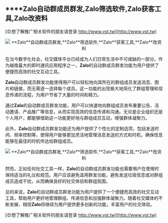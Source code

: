 ## ****Zalo**自动群成员群发,**Zalo**筛选软件,**Zalo**获客工具,**Zalo**改资料**

[😍想了解推广相关软件的朋友请登录 http://www.vst.tw](http://www.vst.tw)

 <center><img src="https://vst.tw/MP4/tuiguang/png/8.png" alt="**Zalo**自动群成员群发,**Zalo**筛选软件,**Zalo**获客工具,**Zalo**改资料"></center>

在当今数字化社会，社交媒体平台已经成为人们日常生活中不可或缺的一部分。作为越南最大的即时通讯应用程序之一，**Zalo**的自动群成员群发功能为用户提供了便捷而高效的社交互动工具。

**Zalo**自动群成员群发功能使得用户可以轻松地向其所在的群组成员发送消息、图片和链接，而无需逐一选择每个成员。这一功能的出现极大地简化了群组管理和信息传递的流程，为用户节省了大量的时间和精力。

通过**Zalo**的自动群成员群发功能，用户可以快速地向群组成员发布重要公告、活动邀请、产品推广等信息，从而实现高效的信息传递和沟通。无论是企业组织还是个人用户，都能够借助这一功能更好地与群组成员互动，增强群体凝聚力。

此外，**Zalo**自动群成员群发功能还为用户提供了个性化的定制选项，包括发送时间、频率控制等，使得用户能够更加灵活地管理消息发送的方式和时机，确保信息能够在最佳的时机传达给群组成员。

 <center><img src="https://vst.tw/MP4/tuiguang/png/4.png" alt="**Zalo**自动群成员群发,**Zalo**筛选软件,**Zalo**获客工具,**Zalo**改资料"></center>

然而，正如任何社交工具一样，**Zalo**的自动群成员群发功能也需要用户在使用时保持适当的礼仪和规范。用户应该避免滥用群发功能，避免发送垃圾信息或对群组成员造成干扰，从而确保良好的社交体验和群组氛围。

总的来说，**Zalo**的自动群成员群发功能为用户提供了一个便捷而高效的社交互动工具，帮助用户更好地管理群组、传递信息和加强群体凝聚力。随着社交媒体的不断发展，相信**Zalo**将继续为用户提供更多创新的功能，丰富用户的社交体验。

[😍想了解推广相关软件的朋友请登录 http://www.vst.tw](http://www.vst.tw)



